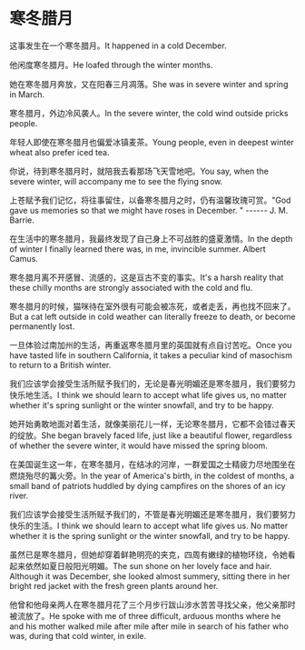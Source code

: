 # 寒冬腊月

<p><span class="chinese">这事发生在一个寒冬腊月。</span><span class="english">It happened in a cold December.</span></p>

<p><span class="chinese">他闲度寒冬腊月。</span><span class="english">He loafed through the winter months.</span></p>

<p><span class="chinese">她在寒冬腊月奔放，又在阳春三月凋落。</span><span class="english">She was in severe winter and spring in March.</span></p>

<p><span class="chinese">寒冬腊月，外边冷风袭人。</span><span class="english">In the severe winter, the cold wind outside pricks people.</span></p>

<p><span class="chinese">年轻人即使在寒冬腊月也偏爱冰镇麦茶。</span><span class="english">Young people, even in deepest winter wheat also prefer iced tea.</span></p>

<p><span class="chinese">你说，待到寒冬腊月时，就陪我去看那场飞天雪地吧。</span><span class="english">You say, when the severe winter, will accompany me to see the flying snow.</span></p>

<p><span class="chinese">上苍赋予我们记忆，将往事留住，以备寒冬腊月之时，仍有温馨玫瑰可赏。</span><span class="english">"God gave us memories so that we might have roses in December. " ------ J. M. Barrie.</span></p>

<p><span class="chinese">在生活中的寒冬腊月，我最终发现了自己身上不可战胜的盛夏激情。</span><span class="english">In the depth of winter I finally learned there was, in me, invincible summer. Albert Camus.</span></p>

<p><span class="chinese">寒冬腊月离不开感冒、流感的，这是亘古不变的事实。</span><span class="english">It's a harsh reality that these chilly months are strongly associated with the cold and flu.</span></p>

<p><span class="chinese">寒冬腊月的时候，猫咪待在室外很有可能会被冻死，或者走丢，再也找不回来了。</span><span class="english">But a cat left outside in cold weather can literally freeze to death, or become permanently lost.</span></p>

<p><span class="chinese">一旦体验过南加州的生活，再重返寒冬腊月里的英国就有点自讨苦吃。</span><span class="english">Once you have tasted life in southern California, it takes a peculiar kind of masochism to return to a British winter.</span></p>

<p><span class="chinese">我们应该学会接受生活所赋予我们的，无论是春光明媚还是寒冬腊月，我们要努力快乐地生活。</span><span class="english">I think we should learn to accept what life gives us, no matter whether it's spring sunlight or the winter snowfall, and try to be happy.</span></p>

<p><span class="chinese">她开始勇敢地面对着生活，就像美丽花儿一样，无论寒冬腊月，它都不会错过春天的绽放。</span><span class="english">She began bravely faced life, just like a beautiful flower, regardless of whether the severe winter, it would have missed the spring bloom.</span></p>

<p><span class="chinese">在美国诞生这一年，在寒冬腊月，在结冰的河岸，一群爱国之士精疲力尽地围坐在燃烧殆尽的篝火旁。</span><span class="english">In the year of America's birth, in the coldest of months, a small band of patriots huddled by dying campfires on the shores of an icy river.</span></p>

<p><span class="chinese">我们应该学会接受生活所赋予我们的，不管是春光明媚还是寒冬腊月，我们要努力快乐的生活。</span><span class="english">I think we should learn to accept what life gives us. No matter whether it is the spring sunlight or the winter snowfall, and try to be happy.</span></p>

<p><span class="chinese">虽然已是寒冬腊月，但她却穿着鲜艳明亮的夹克，四周有嫩绿的植物环绕，令她看起来依然如夏日般阳光明媚。</span><span class="english">The sun shone on her lovely face and hair. Although it was December, she looked almost summery, sitting there in her bright red jacket with the fresh green plants around her.</span></p>

<p><span class="chinese">他曾和他母亲两人在寒冬腊月花了三个月步行跋山涉水苦苦寻找父亲，他父亲那时被流放了。</span><span class="english">He spoke with me of three difficult, arduous months where he and his mother walked mile after mile after mile in search of his father who was, during that cold winter, in exile.</span></p>

